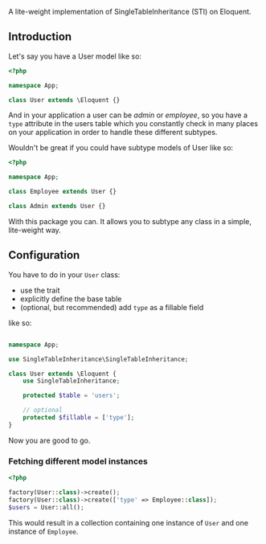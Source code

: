 A lite-weight implementation of SingleTableInheritance (STI) on Eloquent.

## Introduction

Let's say you have a User model like so:

```php
<?php

namespace App;

class User extends \Eloquent {}

```

And in your application a user can be _admin_ or _employee_, so you have a `type` attribute in the users
table which you constantly check in many places on your application in order to handle these different subtypes.

Wouldn't be great if you could have subtype models of User like so:

```php
<?php

namespace App;

class Employee extends User {}

class Admin extends User {}
```

With this package you can. It allows you to subtype any class in a simple, lite-weight way.

## Configuration

You have to do in your `User` class:

* use the trait
* explicitly define the base table
* (optional, but recommended) add `type` as a fillable field

like so:

```php

namespace App;

use SingleTableInheritance\SingleTableInheritance;

class User extends \Eloquent {
    use SingleTableInheritance;

    protected $table = 'users';

    // optional
    protected $fillable = ['type'];
}

```

Now you are good to go.

### Fetching different model instances

```php
<?php

factory(User::class)->create();
factory(User::class)->create(['type' => Employee::class]);
$users = User::all();
```

This would result in a collection containing one instance of `User` and one instance of `Employee`.